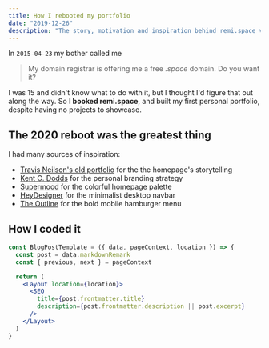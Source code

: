 ```yaml
---
title: How I rebooted my portfolio
date: "2019-12-26"
description: "The story, motivation and inspiration behind remi.space v4.0"
---
```


In `2015-04-23` my bother called me

>My domain registrar is offering me a free *.space* domain. Do you want it?

I was 15 and didn't know what to do with it, but I thought I'd figure that out along the way. So **I booked remi.space**, and built my first personal portfolio, despite having no projects to showcase.

## The 2020 reboot was the greatest thing

I had many sources of inspiration:

* [Travis Neilson's old portfolio](https://www.youtube.com/playlist?list=PLqGj3iMvMa4KeBN2krBtcO3U90_7SOl-A) for the the homepage's storytelling
* [Kent C. Dodds](https://kentcdodds.com/) for the personal branding strategy
* [Supermood](https://supermood.fr/) for the colorful homepage palette
* [HeyDesigner](https://heydesigner.com/) for the minimalist desktop navbar
* [The Outline](https://theoutline.com/) for the bold mobile hamburger menu

## How I coded it

```jsx
const BlogPostTemplate = ({ data, pageContext, location }) => {
  const post = data.markdownRemark
  const { previous, next } = pageContext

  return (
    <Layout location={location}>
      <SEO
        title={post.frontmatter.title}
        description={post.frontmatter.description || post.excerpt}
      />
    </Layout>
  )
}
```
